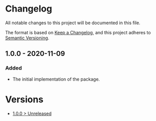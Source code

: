 # Changelog
All notable changes to this project will be documented in this file.

The format is based on [Keep a Changelog](https://keepachangelog.com/en/1.0.0/),
and this project adheres to [Semantic Versioning](https://semver.org/spec/v2.0.0.html).

## 1.0.0 - 2020-11-09
### Added
- The initial implementation of the package.

# Versions
- [1.0.0 > Unreleased](https://github.com/ulrack/aop-extension/compare/1.0.0...HEAD)
